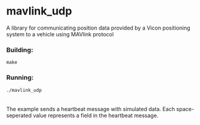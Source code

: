 # mavlink_udp
A library for communicating position data provided by a Vicon positioning system to a vehicle using MAVlink protocol
<br>

### Building:

<code>make</code>

### Running:

<code>./mavlink_udp</code>
<br>
<br>
<br>
The example sends a heartbeat message with simulated data. Each space-seperated value represents a field in the heartbeat message.
